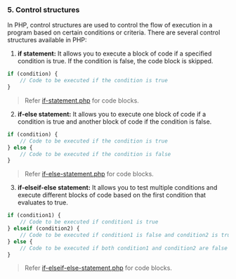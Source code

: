 ### 5. Control structures

In PHP, control structures are used to control the flow of execution in a program based on certain conditions or criteria. There are several control structures available in PHP:

1. **if statement:** It allows you to execute a block of code if a specified condition is true. If the condition is false, the code block is skipped.

```php
if (condition) {
    // Code to be executed if the condition is true
}
```

> Refer [if-statement.php](https://github.com/itsbhm/php/blob/master/php-core/control-structures/if-statement.php) for code blocks.


2. **if-else statement:** It allows you to execute one block of code if a condition is true and another block of code if the condition is false.

```php
if (condition) {
    // Code to be executed if the condition is true
} else {
    // Code to be executed if the condition is false
}
```

> Refer [if-else-statement.php](https://github.com/itsbhm/php/blob/master/php-core/control-structures/if-else-statement.php) for code blocks.


3. **if-elseif-else statement:** It allows you to test multiple conditions and execute different blocks of code based on the first condition that evaluates to true.

```php
if (condition1) {
    // Code to be executed if condition1 is true
} elseif (condition2) {
    // Code to be executed if condition1 is false and condition2 is true
} else {
    // Code to be executed if both condition1 and condition2 are false
}
```

> Refer [if-elseif-else-statement.php](https://github.com/itsbhm/php/blob/master/php-core/control-structures/if-elseif-else-statement.php) for code blocks.